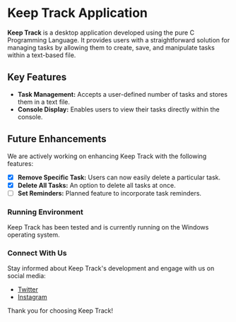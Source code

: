 # Keep Track Application

**Keep Track** is a desktop application developed using the pure C Programming Language. It provides users with a straightforward solution for managing tasks by allowing them to create, save, and manipulate tasks within a text-based file.

## Key Features

- **Task Management:** Accepts a user-defined number of tasks and stores them in a text file.
- **Console Display:** Enables users to view their tasks directly within the console.

## Future Enhancements

We are actively working on enhancing Keep Track with the following features:

- [x] **Remove Specific Task:** Users can now easily delete a particular task.
- [x] **Delete All Tasks:** An option to delete all tasks at once.
- [ ] **Set Reminders:** Planned feature to incorporate task reminders.

### Running Environment

Keep Track has been tested and is currently running on the Windows operating system.

### Connect With Us

Stay informed about Keep Track's development and engage with us on social media:

- [Twitter](https://twitter.com/mukulownsyou)
- [Instagram](https://instagram.com/mukulownsyou)

Thank you for choosing Keep Track!
